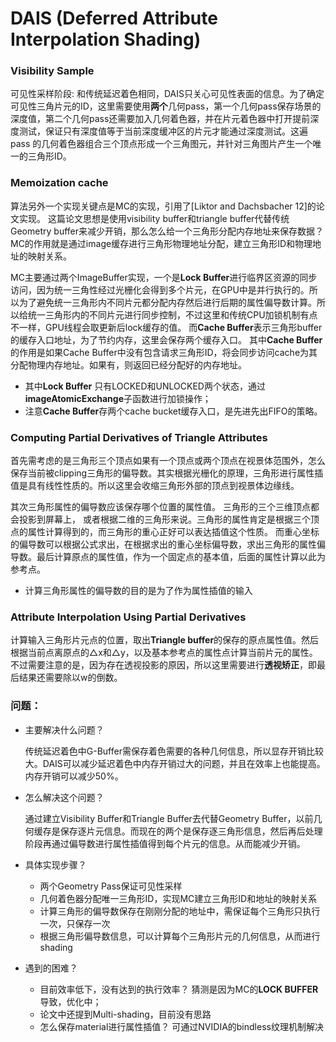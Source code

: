 
# DAIS (Deferred Attribute Interpolation Shading)

### Visibility Sample

可见性采样阶段: 和传统延迟着色相同，DAIS只关心可见性表面的信息。为了确定可见性三角片元的ID，这里需要使用**两个**几何pass，第一个几何pass保存场景的深度值，第二个几何pass还需要加入几何着色器，并在片元着色器中打开提前深度测试，保证只有深度值等于当前深度缓冲区的片元才能通过深度测试。这遍pass	的几何着色器组合三个顶点形成一个三角图元，并针对三角图片产生一个唯一的三角形ID。

### Memoization cache

算法另外一个实现关键点是MC的实现，引用了[Liktor and Dachsbacher 12]的论文实现。 这篇论文思想是使用visibility buffer和triangle buffer代替传统Geometry buffer来减少开销，那么怎么给一个三角形分配内存地址来保存数据？	MC的作用就是通过image缓存进行三角形物理地址分配，建立三角形ID和物理地址的映射关系。

MC主要通过两个ImageBuffer实现，一个是**Lock Buffer**进行临界区资源的同步访问，因为统一三角性经过光栅化会得到多个片元，在GPU中是并行执行的。所以为了避免统一三角形内不同片元都分配内存然后进行后期的属性偏导数计算。所以给统一三角形内的不同片元进行同步控制，不过这里和传统CPU加锁机制有点不一样，GPU线程会取更新后lock缓存的值。 而**Cache Buffer**表示三角形buffer的缓存入口地址，为了节约内存，这里会保存两个缓存入口。
其中**Cache Buffer**的作用是如果Cache Buffer中没有包含请求三角形ID，将会同步访问cache为其分配物理内存地址。如果有，则返回已经分配好的内存地址。

* 其中**Lock Buffer** 只有LOCKED和UNLOCKED两个状态，通过**imageAtomicExchange**子函数进行加锁操作；
* 注意**Cache Buffer**存两个cache bucket缓存入口，是先进先出FIFO的策略。


### Computing Partial Derivatives of Triangle Attributes

首先需考虑的是三角形三个顶点如果有一个顶点或两个顶点在视景体范围外，怎么保存当前被clipping三角形的偏导数。其实根据光栅化的原理，三角形进行属性插值是具有线性性质的。所以这里会收缩三角形外部的顶点到视景体边缘线。

其次三角形属性的偏导数应该保存哪个位置的属性值。 三角形的三个三维顶点都会投影到屏幕上， 或者根据二维的三角形来说。三角形的属性肯定是根据三个顶点的属性计算得到的，而三角形的重心正好可以表达插值这个性质。 而重心坐标的偏导数可以根据公式求出，在根据求出的重心坐标偏导数，求出三角形的属性偏导数。最后计算原点的属性值，作为一个固定点的基本值，后面的属性计算以此为参考点。 

* 计算三角形属性的偏导数的目的是为了作为属性插值的输入

### Attribute Interpolation Using Partial Derivatives

计算输入三角形片元点的位置，取出**Triangle buffer**的保存的原点属性值。然后根据当前点离原点的△x和△y，以及基本参考点的属性点计算当前片元的属性。
不过需要注意的是，因为存在透视投影的原因，所以这里需要进行**透视矫正**，即最后结果还需要除以w的倒数。

### 问题：

* 主要解决什么问题？

	传统延迟着色中G-Buffer需保存着色需要的各种几何信息，所以显存开销比较大。DAIS可以减少延迟着色中内存开销过大的问题，并且在效率上也能提高。
	内存开销可以减少50%。

* 怎么解决这个问题？
	
	通过建立Visibility Buffer和Triangle Buffer去代替Geometry Buffer，以前几何缓存是保存逐片元信息。而现在的两个是保存逐三角形信息，然后再后处理阶段再通过偏导数进行属性插值得到每个片元的信息。从而能减少开销。

* 具体实现步骤？
	* 两个Geometry Pass保证可见性采样
	* 几何着色器分配唯一三角形ID，实现MC建立三角形ID和地址的映射关系
	* 计算三角形的偏导数保存在刚刚分配的地址中，需保证每个三角形只执行一次，只保存一次
	* 根据三角形偏导数信息，可以计算每个三角形片元的几何信息，从而进行shading

* 遇到的困难？

	* 目前效率低下，没有达到的执行效率？ 猜测是因为MC的**LOCK BUFFER**导致，优化中；
	* 论文中还提到Multi-shading，目前没有思路
	* 怎么保存material进行属性插值？ 可通过NVIDIA的bindless纹理机制解决

